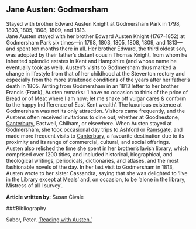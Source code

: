 ## Jane Austen: Godmersham
Stayed with brother Edward Austen Knight at Godmersham Park in 1798, 1803, 1805, 1808, 1809, and 1813.   
Jane Austen stayed with her brother Edward Austen Knight (1767-1852) at Godmersham Park six times—in 1798, 1803, 1805, 1808, 1809, and 1813—and spent ten months there in all.   Her brother Edward, the third oldest son, was adopted by their father’s distant cousin Thomas Knight, from whom he inherited splendid estates in Kent and Hampshire (and whose name he eventually took as well).  Austen’s visits to Godmersham thus marked a change in lifestyle from that of her childhood at the Steventon rectory and especially from the more straitened conditions of the years after her father’s death in 1805.  Writing from Godmersham in an 1813 letter to her brother Francis (Frank), Austen remarks: ‘I have no occasion to think of the price of Bread or of Meat where I am now; let me shake off vulgar cares & conform to the happy Indifference of East Kent wealth’. 
The luxurious existence at Godmersham was not its only attraction.  Visitors came frequently, and the Austens often received invitations to dine out, whether at Goodnestone, [Canterbury](/19c/19c-canterbury), Eastwell, Chilham, or elsewhere.  When Austen stayed at Godmersham, she took occasional day trips to Ashford or [Ramsgate](/dickens/19c-ramsgate), and made more frequent visits to [Canterbury](/19c/19c-canterbury), a favourite destination due to its proximity and its range of commercial, cultural, and social offerings.  
Austen also relished the time she spent in her brother’s lavish library, which comprised over 1200 titles, and included historical, biographical, and theological writings, periodicals, dictionaries, and atlases, and the most fashionable novels of the day.   In her last visit to Godmersham in 1813, Austen wrote to her sister Cassandra, saying that she was delighted to ‘live in the Library except at Meals’ and, on occasion, to be ‘alone in the library, Mistress of all I survey’.  

**Article written by:** Susan Civale

###Bibliography

Sabor, Peter.  [‘Reading with Austen.’](https://www.readingwithausten.com/index.html)

